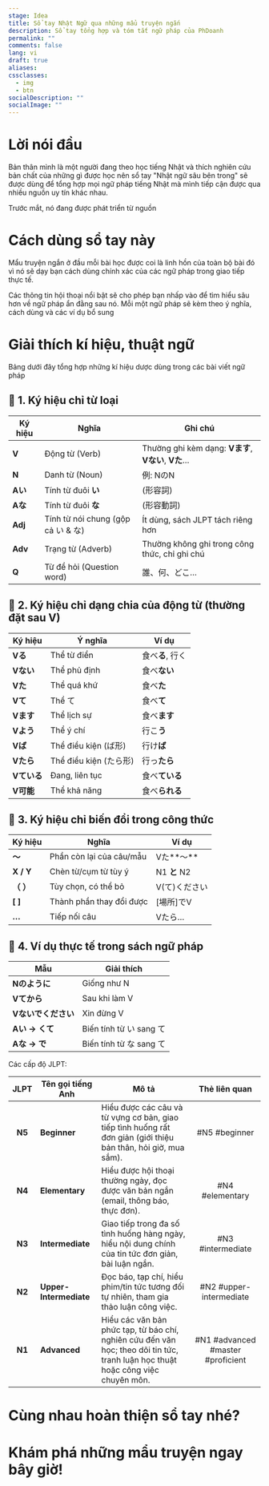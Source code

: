 ```yaml
---
stage: Idea
title: Sổ tay Nhật Ngữ qua những mẩu truyện ngắn
description: Sổ tay tổng hợp và tóm tắt ngữ pháp của PhDoanh
permalink: ""
comments: false
lang: vi
draft: true
aliases:
cssclasses:
  - img
  - btn
socialDescription: ""
socialImage: ""
---
```

# Lời nói đầu
Bản thân mình là một người đang theo học tiếng Nhật và thích nghiên cứu bản chất của những gì được học nên sổ tay "Nhật ngữ sâu bên trong" sẽ được dùng để tổng hợp mọi ngữ pháp tiếng Nhật mà mình tiếp cận được qua nhiều nguồn uy tín khác nhau.

Trước mắt, nó đang được phát triển từ nguồn


# Cách dùng sổ tay này
Mẩu truyện ngắn ở đầu mỗi bài học được coi là linh hồn của toàn bộ bài đó vì nó sẽ dạy bạn cách dùng chính xác của các ngữ pháp trong giao tiếp thực tế. 

Các thông tin hội thoại nổi bật sẽ cho phép bạn nhấp vào để tìm hiểu sâu hơn về ngữ pháp ẩn đằng sau nó. Mỗi một ngữ pháp sẽ kèm theo ý nghĩa, cách dùng và các ví dụ bổ sung

# Giải thích kí hiệu, thuật ngữ
Bảng dưới đây tổng hợp những kí hiệu dược dùng trong các bài viết ngữ pháp

## 🔹 1. **Ký hiệu chỉ từ loại**

| Ký hiệu | Nghĩa                            | Ghi chú                                        |
| ------- | -------------------------------- | ---------------------------------------------- |
| **V**   | Động từ (Verb)                   | Thường ghi kèm dạng: **Vます**, **Vない**, **Vた**… |
| **N**   | Danh từ (Noun)                   | 例: NのN                                         |
| **Aい**  | Tính từ đuôi **い**               | (形容詞)                                          |
| **Aな**  | Tính từ đuôi **な**               | (形容動詞)                                         |
| **Adj** | Tính từ nói chung (gộp cả い & な) | Ít dùng, sách JLPT tách riêng hơn              |
| **Adv** | Trạng từ (Adverb)                | Thường không ghi trong công thức, chỉ ghi chú  |
| **Q**   | Từ để hỏi (Question word)        | 誰、何、どこ…                                        |

## 🔹 2. **Ký hiệu chỉ dạng chia của động từ (thường đặt sau V)**

| Ký hiệu  | Ý nghĩa             | Ví dụ       |
| -------- | ------------------- | ----------- |
| **Vる**   | Thể từ điển         | 食べ**る**, 行く |
| **Vない**  | Thể phủ định        | 食べ**ない**    |
| **Vた**   | Thể quá khứ         | 食べ**た**     |
| **Vて**   | Thể て               | 食べ**て**     |
| **Vます**  | Thể lịch sự         | 食べ**ます**    |
| **Vよう**  | Thể ý chí           | 行こ**う**     |
| **Vば**   | Thể điều kiện (ば形)  | 行け**ば**     |
| **Vたら**  | Thể điều kiện (たら形) | 行っ**たら**    |
| **Vている** | Đang, liên tục      | 食べ**ている**   |
| **V可能**  | Thể khả năng        | 食べ**られる**   |

## 🔹 3. **Ký hiệu chỉ biến đổi trong công thức**

| Ký hiệu   | Nghĩa                    | Ví dụ       |
| --------- | ------------------------ | ----------- |
| **〜**     | Phần còn lại của câu/mẫu | Vた**〜**     |
| **X / Y** | Chèn từ/cụm từ tùy ý     | N1 **と** N2 |
| **（ ）**   | Tùy chọn, có thể bỏ      | V(て)ください    |
| **[ ]**   | Thành phần thay đổi được | [場所]でV      |
| **…**     | Tiếp nối câu             | Vたら…        |

## 🔹 4. **Ví dụ thực tế trong sách ngữ pháp**

| Mẫu          | Giải thích            |
| ------------ | --------------------- |
| **Nのように**    | Giống như N           |
| **Vてから**     | Sau khi làm V         |
| **Vないでください** | Xin đừng V            |
| **Aい → くて**  | Biến tính từ い sang て |
| **Aな → で**   | Biến tính từ な sang て |

Các cấp độ JLPT:

|  JLPT  | Tên gọi tiếng Anh      | Mô tả                                                                                                                            |           Thẻ liên quan           |
| :----: | ---------------------- | -------------------------------------------------------------------------------------------------------------------------------- | :-------------------------------: |
| **N5** | **Beginner**           | Hiểu được các câu và từ vựng cơ bản, giao tiếp tình huống rất đơn giản (giới thiệu bản thân, hỏi giờ, mua sắm).                  |           #N5 #beginner           |
| **N4** | **Elementary**         | Hiểu được hội thoại thường ngày, đọc được văn bản ngắn (email, thông báo, thực đơn).                                             |          #N4 #elementary          |
| **N3** | **Intermediate**       | Giao tiếp trong đa số tình huống hàng ngày, hiểu nội dung chính của tin tức đơn giản, bài luận ngắn.                             |         #N3 #intermediate         |
| **N2** | **Upper-Intermediate** | Đọc báo, tạp chí, hiểu phim/tin tức tương đối tự nhiên, tham gia thảo luận công việc.                                            |      #N2 #upper-intermediate      |
| **N1** | **Advanced**           | Hiểu các văn bản phức tạp, từ báo chí, nghiên cứu đến văn học; theo dõi tin tức, tranh luận học thuật hoặc công việc chuyên môn. | #N1 #advanced #master #proficient |



# Cùng nhau hoàn thiện sổ tay nhé?


# Khám phá những mẩu truyện ngay bây giờ!

